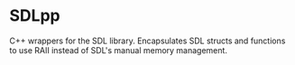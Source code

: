# SDLpp
C++ wrappers for the SDL library. Encapsulates SDL structs and functions to use RAII instead of SDL's manual memory management.
